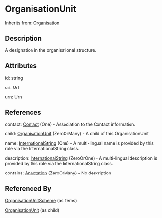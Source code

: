
# OrganisationUnit

Inherits from: [Organisation](Organisation.md)



## Description

A designation in the organisational structure.


## Attributes

id: string

uri: Url

urn: Urn



## References

contact: [Contact](Contact.md) (One) - Association to the Contact information.

child: [OrganisationUnit](OrganisationUnit.md) (ZeroOrMany) - A child of this OrganisationUnit

name: [InternationalString](../Base/InternationalString.md) (One) - A multi-lingual name is provided by this role via the InternationalString class.

description: [InternationalString](../Base/InternationalString.md) (ZeroOrOne) - A multi-lingual description is provided by this role via the InternationalString class.

contains: [Annotation](../Base/Annotation.md) (ZeroOrMany) - No description



## Referenced By

[OrganisationUnitScheme](OrganisationUnitScheme.md) (as items)

[OrganisationUnit](OrganisationUnit.md) (as child)


